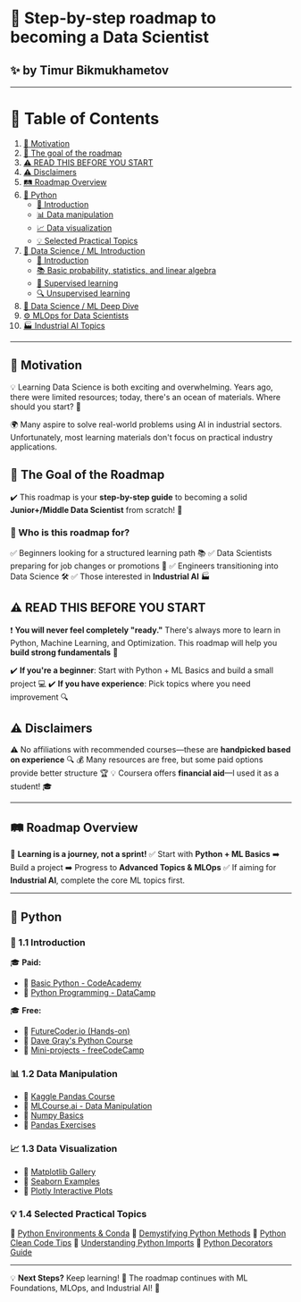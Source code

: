 # 🚀 Step-by-step roadmap to becoming a Data Scientist

## ✨ by Timur Bikmukhametov

---

# 📌 Table of Contents
1. [🎯 Motivation](#🎯-motivation)
2. [🎯 The goal of the roadmap](#🎯-the-goal-of-the-roadmap)
3. [⚠️ READ THIS BEFORE YOU START](#⚠️-read-this-before-you-start)
4. [⚠️ Disclaimers](#⚠️-disclaimers)
5. [🛤️ Roadmap Overview](#🛤️-roadmap-overview)
6. [🐍 Python](#🐍-python)
    - [🚀 Introduction](#🚀-11-introduction)
    - [📊 Data manipulation](#📊-12-data-manipulation)
    - [📈 Data visualization](#📈-13-data-visualization)
    - [💡 Selected Practical Topics](#💡-14-selected-practical-topics)
7. [🧠 Data Science / ML Introduction](#🧠-data-science--ml-introduction)
    - [🔰 Introduction](#🔰-21-introduction)
    - [📚 Basic probability, statistics, and linear algebra](#📚-22-basic-probability-statistics-and-linear-algebra)
    - [🤖 Supervised learning](#🤖-23-supervised-learning)
    - [🔍 Unsupervised learning](#🔍-24-unsupervised-learning)
8. [🔎 Data Science / ML Deep Dive](#🔎-data-science--ml-deep-dive)
9. [⚙️ MLOps for Data Scientists](#⚙️-mlops-for-data-scientists)
10. [🏭 Industrial AI Topics](#🏭-industrial-ai-topics)

---

## 🎯 Motivation
💡 Learning Data Science is both exciting and overwhelming. Years ago, there were limited resources; today, there's an ocean of materials. Where should you start? 🤔

🌍 Many aspire to solve real-world problems using AI in industrial sectors. Unfortunately, most learning materials don't focus on practical industry applications.

## 🎯 The Goal of the Roadmap
✔️ This roadmap is your **step-by-step guide** to becoming a solid **Junior+/Middle Data Scientist** from scratch! 🚀

### 🎯 Who is this roadmap for?
✅ Beginners looking for a structured learning path 📚
✅ Data Scientists preparing for job changes or promotions 💼
✅ Engineers transitioning into Data Science 🛠️
✅ Those interested in **Industrial AI** 🏭

## ⚠️ READ THIS BEFORE YOU START
❗ **You will never feel completely "ready."** There's always more to learn in Python, Machine Learning, and Optimization. This roadmap will help you **build strong fundamentals** 💪

✔️ **If you're a beginner**: Start with Python + ML Basics and build a small project 💻
✔️ **If you have experience**: Pick topics where you need improvement 🔍

## ⚠️ Disclaimers
⚠️ No affiliations with recommended courses—these are **handpicked based on experience** 🔍
💰 Many resources are free, but some paid options provide better structure 🏆
💡 Coursera offers **financial aid**—I used it as a student! 🎓

---

## 🛤️ Roadmap Overview
📌 **Learning is a journey, not a sprint!**
✅ Start with **Python + ML Basics** ➡️ Build a project ➡️ Progress to **Advanced Topics & MLOps**
✅ If aiming for **Industrial AI**, complete the core ML topics first.

---

## 🐍 Python
### 🚀 1.1 Introduction
🎓 **Paid:**
- 🔗 [Basic Python - CodeAcademy](https://www.codecademy.com/learn/learn-python-3)
- 🔗 [Python Programming - DataCamp](https://app.datacamp.com/learn/skill-tracks/python-programming)

🎓 **Free:**
- 🔗 [FutureCoder.io (Hands-on)](https://futurecoder.io/)
- 🔗 [Dave Gray's Python Course](https://www.youtube.com/watch?v=qwAFL1597eM)
- 🔗 [Mini-projects - freeCodeCamp](https://www.youtube.com/watch?v=8ext9G7xspg)

### 📊 1.2 Data Manipulation
- 🔗 [Kaggle Pandas Course](https://www.kaggle.com/learn/pandas)
- 🔗 [MLCourse.ai - Data Manipulation](https://mlcourse.ai/book/topic01/topic01_intro.html)
- 🔗 [Numpy Basics](https://github.com/ageron/handson-ml2/blob/master/tools_numpy.ipynb)
- 🔗 [Pandas Exercises](https://github.com/guipsamora/pandas_exercises)

### 📈 1.3 Data Visualization
- 🔗 [Matplotlib Gallery](https://matplotlib.org/stable/gallery/index.html)
- 🔗 [Seaborn Examples](https://seaborn.pydata.org/examples/index.html)
- 🔗 [Plotly Interactive Plots](https://plotly.com/python/)

### 💡 1.4 Selected Practical Topics
🔹 [Python Environments & Conda](https://whiteboxml.com/blog/the-definitive-guide-to-python-virtual-environments-with-conda)
🔹 [Demystifying Python Methods](https://realpython.com/instance-class-and-static-methods-demystified/)
🔹 [Python Clean Code Tips](https://github.com/zedr/clean-code-python)
🔹 [Understanding Python Imports](https://realpython.com/python-import/)
🔹 [Python Decorators Guide](https://realpython.com/primer-on-python-decorators/)

---

💡 **Next Steps?** Keep learning! 📖 The roadmap continues with ML Foundations, MLOps, and Industrial AI! 🚀
